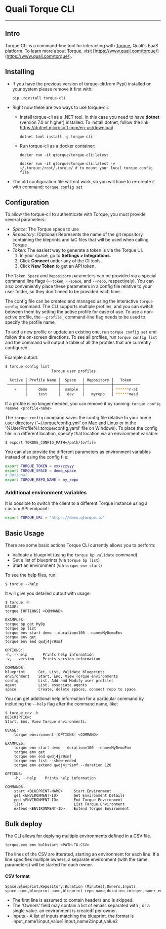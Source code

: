 # Quali Torque CLI

---

## Intro

Torque CLI is a command-line tool for interacting with [Torque](https://www.quali.com/torque/), Quali's EaaS platform.
To learn more about Torque, visit [https://www.quali.com/torque/](https://www.quali.com/torque/).

## Installing

* If you have the previous version of torque-cli(from Pypi) installed on your system please remove it first with:

  `pip uninstall torque-cli`
* Right now there are two ways to use torque-cli:
  * Install torque-cli as a .NET tool. In this case you need to have **dotnet** (version 7.0 or higher) installed.
    To install dotnet, follow the link: https://dotnet.microsoft.com/en-us/download 

    ```dotnet tool install -g torque-cli```
  * Run torque-cli as a docker container:
  
    ```docker run -it qtorque/torque-cli:latest```

    ```docker run -it qtorque/torque-cli:latest -v ~/.torque:/root/.torque/ # to mount your local torque config file```
* The old configuration file will not work, so you will have to re-create it with command: ```torque config set```

## Configuration

To allow the torque-cli to authenticate with Torque, you must provide several parameters:
* *Space*: The Torque space to use
* *Repository*: (Optional) Represents the name of the git repository containing the bleprints and IaC files that will be used when calling Torque
* *Token*: The easiest way to generate a token is via the Torque UI. 
   1. In your space, go to **Settings > Integrations**.
   2. Click **Connect** under any of the CI tools.
   3. Click **New Token** to get an API token.

The ```Token```, ```Space``` and ```Repository``` parameters can be provided via a special command line flags (```--token```, ```--space```, and ```--repo```, respectively). You can also conveniently place these parameters in a config file relative to your user folder, so they don't need to be provided each time.

The config file can be created and managed using the interactive `torque config` command.
The CLI supports multiple profiles, and you can switch between them by setting the active profile for ease of use. To use a non-active profile, the ```--profile_``` command-line flag needs to be used to specify the profile name.

To add a new profile or update an existing one, run ```torque config set``` and follow the on-screen directions.
To see all profiles, run ```torque config list``` and the command will output a table of all the profiles that are currently configured. 

Example output:

```bash
$ torque config list
                     Torque user profiles

  Active │ Profile Name │  Space   │ Repository │   Token
 ────────┼──────────────┼──────────┼────────────┼────────────
    +    │     demo     │  sample  │            │ ******r-aI
         │     test     │   dev    │   myrepo   │ ******masd
 ```

If a profile is no longer needed, you can remove it by running: ```torque config remove <profile-name>```

The ```torque config``` command saves the config file relative to your home user directory ('~/.torque/config.yml' on Mac and Linux or in the '%UserProfile%\\.torque\\config.yaml' file on Windows).
To place the config file in a different location, specify that location via an environment variable:

```$ export TORQUE_CONFIG_PATH=/path/to/file```

You can also provide the different parameters as environment variables instead of using the config file:

```bash
export TORQUE_TOKEN = xxxzzzyyy
export TORQUE_SPACE = demo_space
# Optional
export TORQUE_REPO_NAME = my_repo
```

### Additional environment variables

It is possible to switch the client to a different Torque instance using a custom API endpoint:

```bash
export TORQUE_URL = "https://demo.qtorque.io"
```

## Basic Usage

There are some basic actions Torque CLI currently allows you to perform:

- Validate a blueprint (using the ```torque bp validate``` command)
- Get a list of blueprints (via ```torque bp list```)
- Start an environment (via ```torque env start```)

To see the help files, run:

```$ torque --help```

It will give you detailed output with usage:

```shell
$ torque -h
USAGE:
torque [OPTIONS] <COMMAND>

EXAMPLES:
torque bp get MyBp
torque bp list
torque env start demo --duration=100 --name=MyDemoEnv
torque env get
torque env end qwdj4jr9smf

OPTIONS:
-h, --help       Prints help information
-v, --version    Prints version information

COMMANDS:
blueprint      Get, List, Validate blueprints
environment    Start, End, View Torque environments
config         List, Add and Modify user profiles
agent          List, associate agents
space          Create, delete spaces, connect repo to space
```

You can get additional help information for a particular command by including  the ```--help``` flag after the command name, like:

```shell
$ torque env -h
DESCRIPTION:
Start, End, View Torque environments.

USAGE:
    torque environment [OPTIONS] <COMMAND>

EXAMPLES:
    torque env start demo --duration=100 --name=MyDemoEnv
    torque env get
    torque env end qwdj4jr9smf
    torque env list --show-ended
    torque env extend qwdj4jr9smf --duration 120

OPTIONS:
    -h, --help    Prints help information

COMMANDS:
    start <BLUEPRINT-NAME>     Start Environment
    get <ENVIRONMENT-ID>       Get Environment Details
    end <ENVIRONMENT-ID>       End Torque Environment
    list                       List Torque Environment
    extend <ENVIRONMENT-ID>    Extend Torque Environment
```

## Bulk deploy

The CLI allows for deplying multiple environments defined in a CSV file.

```shell
torque.exe env bulkstart <PATH-TO-CSV>
```
The lines of the CSV are itterated, starting an environment for each line. If a line specifies multiple owners, a separate environment (with the same parameters) will be started for each owner.
#### CSV format
```csv
Space,Blueprint,Repository,Duration (Minutes),Owners,Inputs
space_name,blueprint_name,blueprint_repo_name,duration_integer,owner_email,input_name1:input_value1;input_name2:input_value2
```
* The first line is assumed to contain headers and is skipped.
* The 'Owners' field may contain a list of emails separated with ; or a single value. an environment is createdf per owner.
* Inputs - A list of inputs matching the blueprint. the format is input_name1:input_value1;input_name2:input_value2